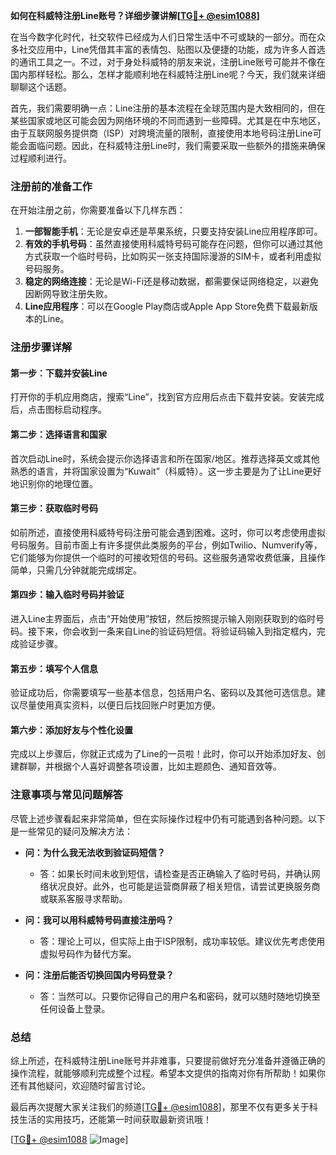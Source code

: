 **如何在科威特注册Line账号？详细步骤讲解[[TG💪+ @esim1088](https://t.me/s/esim1088)]**

在当今数字化时代，社交软件已经成为人们日常生活中不可或缺的一部分。而在众多社交应用中，Line凭借其丰富的表情包、贴图以及便捷的功能，成为许多人首选的通讯工具之一。不过，对于身处科威特的朋友来说，注册Line账号可能并不像在国内那样轻松。那么，怎样才能顺利地在科威特注册Line呢？今天，我们就来详细聊聊这个话题。

首先，我们需要明确一点：Line注册的基本流程在全球范围内是大致相同的，但在某些国家或地区可能会因为网络环境的不同而遇到一些障碍。尤其是在中东地区，由于互联网服务提供商（ISP）对跨境流量的限制，直接使用本地号码注册Line可能会面临问题。因此，在科威特注册Line时，我们需要采取一些额外的措施来确保过程顺利进行。

### 注册前的准备工作

在开始注册之前，你需要准备以下几样东西：

1. **一部智能手机**：无论是安卓还是苹果系统，只要支持安装Line应用程序即可。
2. **有效的手机号码**：虽然直接使用科威特号码可能存在问题，但你可以通过其他方式获取一个临时号码，比如购买一张支持国际漫游的SIM卡，或者利用虚拟号码服务。
3. **稳定的网络连接**：无论是Wi-Fi还是移动数据，都需要保证网络稳定，以避免因断网导致注册失败。
4. **Line应用程序**：可以在Google Play商店或Apple App Store免费下载最新版本的Line。

### 注册步骤详解

#### 第一步：下载并安装Line

打开你的手机应用商店，搜索“Line”，找到官方应用后点击下载并安装。安装完成后，点击图标启动程序。

#### 第二步：选择语言和国家

首次启动Line时，系统会提示你选择语言和所在国家/地区。推荐选择英文或其他熟悉的语言，并将国家设置为“Kuwait”（科威特）。这一步主要是为了让Line更好地识别你的地理位置。

#### 第三步：获取临时号码

如前所述，直接使用科威特号码注册可能会遇到困难。这时，你可以考虑使用虚拟号码服务。目前市面上有许多提供此类服务的平台，例如Twilio、Numverify等，它们能够为你提供一个临时的可接收短信的号码。这些服务通常收费低廉，且操作简单，只需几分钟就能完成绑定。

#### 第四步：输入临时号码并验证

进入Line主界面后，点击“开始使用”按钮，然后按照提示输入刚刚获取到的临时号码。接下来，你会收到一条来自Line的验证码短信。将验证码输入到指定框内，完成验证步骤。

#### 第五步：填写个人信息

验证成功后，你需要填写一些基本信息，包括用户名、密码以及其他可选信息。建议尽量使用真实资料，以便日后找回账户时更加方便。

#### 第六步：添加好友与个性化设置

完成以上步骤后，你就正式成为了Line的一员啦！此时，你可以开始添加好友、创建群聊，并根据个人喜好调整各项设置，比如主题颜色、通知音效等。

### 注意事项与常见问题解答

尽管上述步骤看起来非常简单，但在实际操作过程中仍有可能遇到各种问题。以下是一些常见的疑问及解决方法：

- **问：为什么我无法收到验证码短信？**
  - 答：如果长时间未收到短信，请检查是否正确输入了临时号码，并确认网络状况良好。此外，也可能是运营商屏蔽了相关短信，请尝试更换服务商或联系客服寻求帮助。

- **问：我可以用科威特号码直接注册吗？**
  - 答：理论上可以，但实际上由于ISP限制，成功率较低。建议优先考虑使用虚拟号码作为替代方案。

- **问：注册后能否切换回国内号码登录？**
  - 答：当然可以。只要你记得自己的用户名和密码，就可以随时随地切换至任何设备上登录。

### 总结

综上所述，在科威特注册Line账号并非难事，只要提前做好充分准备并遵循正确的操作流程，就能够顺利完成整个过程。希望本文提供的指南对你有所帮助！如果你还有其他疑问，欢迎随时留言讨论。

最后再次提醒大家关注我们的频道[[TG💪+ @esim1088](https://t.me/s/esim1088)]，那里不仅有更多关于科技生活的实用技巧，还能第一时间获取最新资讯哦！

[[TG💪+ @esim1088](https://t.me/s/esim1088) ![Image](https://i.postimg.cc/4NQfJmqS/Snipaste-2025-05-13-00-14-12.png)]
